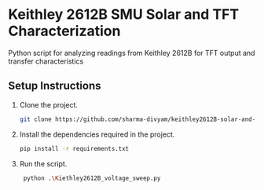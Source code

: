 # Keithley 2612B SMU Solar and TFT Characterization
Python script for analyzing readings from Keithley 2612B for TFT output and transfer characteristics

## Setup Instructions
1. Clone the project.
   ```sh
   git clone https://github.com/sharma-divyam/keithley2612B-solar-and-TFT-characterization.git
   ```
2. Install the dependencies required in the project.
   ```sh
   pip install -r requirements.txt
   ```
3. Run the script.
   ```sh
    python .\Kiethley2612B_voltage_sweep.py
   ```
